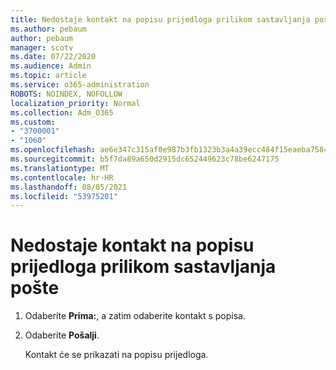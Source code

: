 ```yaml
---
title: Nedostaje kontakt na popisu prijedloga prilikom sastavljanja pošte
ms.author: pebaum
author: pebaum
manager: scotv
ms.date: 07/22/2020
ms.audience: Admin
ms.topic: article
ms.service: o365-administration
ROBOTS: NOINDEX, NOFOLLOW
localization_priority: Normal
ms.collection: Adm_O365
ms.custom:
- "3700001"
- "1060"
ms.openlocfilehash: ae6e347c315af0e987b3fb1323b3a4a39ecc484f15eaeba75840b5ab134cc4d1
ms.sourcegitcommit: b5f7da89a650d2915dc652449623c78be6247175
ms.translationtype: MT
ms.contentlocale: hr-HR
ms.lasthandoff: 08/05/2021
ms.locfileid: "53975201"
---
```

# <a name="missing-contact-in-suggestion-list-while-composing-mail"></a>Nedostaje kontakt na popisu prijedloga prilikom sastavljanja pošte

1. Odaberite **Prima:**, a zatim odaberite kontakt s popisa.
2. Odaberite **Pošalji**.

    Kontakt će se prikazati na popisu prijedloga.